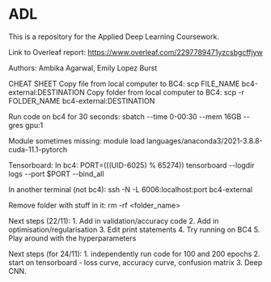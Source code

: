 # ADL

This is a repository for the Applied Deep Learning Coursework.

Link to Overleaf report: https://www.overleaf.com/2297789471yzcsbgcffjyw

Authors: Ambika Agarwal, Emily Lopez Burst

CHEAT SHEET
Copy file from local computer to BC4: scp FILE_NAME bc4-external:DESTINATION
Copy folder from local computer to BC4: scp -r FOLDER_NAME bc4-external:DESTINATION

Run code on bc4 for 30 seconds: sbatch --time 0-00:30 --mem 16GB --gres gpu:1

Module sometimes missing: module load languages/anaconda3/2021-3.8.8-cuda-11.1-pytorch

Tensorboard: 
In bc4:
    PORT=$((($UID-6025) % 65274))
    tensorboard --logdir logs --port $PORT --bind_all

In another terminal (not bc4):
    ssh -N -L 6006:localhost:port bc4-external
    
Remove folder with stuff in it: rm -rf <folder_name>
    


Next steps (22/11):
    1. Add in validation/accuracy code
    2. Add in optimisation/regularisation
    3. Edit print statements
    4. Try running on BC4
    5. Play around with the hyperparameters
    
  
  Next steps (for 24/11):
    1. independently run code for 100 and 200 epochs
    2. start on tensorboard - loss curve, accuracy curve, confusion matrix
    3. Deep CNN.
